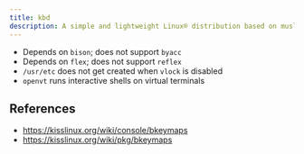 ```yaml
---
title: kbd
description: A simple and lightweight Linux® distribution based on musl libc and toybox
---
```


- Depends on `bison`; does not support `byacc`
- Depends on `flex`; does not support `reflex`
- `/usr/etc` does not get created when `vlock` is disabled
- `openvt` runs interactive shells on virtual terminals

## References
- https://kisslinux.org/wiki/console/bkeymaps
- https://kisslinux.org/wiki/pkg/bkeymaps
